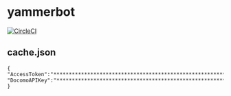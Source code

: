 yammerbot
=========

[![CircleCI](https://circleci.com/gh/masahide/yammerbot.svg?style=svg)](https://circleci.com/gh/masahide/yammerbot)




cache.json
----------

```
{
"AccessToken":"****************************************************************",
"DocomoAPIKey":"****************************************************************"
}
```
